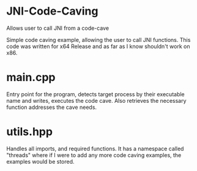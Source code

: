 # JNI-Code-Caving
Allows user to call JNI from a code-cave

Simple code caving example, allowing the user to call JNI functions. This code was written for x64 Release and as far as I know shouldn't work on x86.

# main.cpp
Entry point for the program, detects target process by their executable name and writes, executes the code cave.
Also retrieves the necessary function addresses the cave needs.

# utils.hpp
Handles all imports, and required functions. 
It has a namespace called "threads" where if I were to add any more code caving examples, the examples would be stored.
